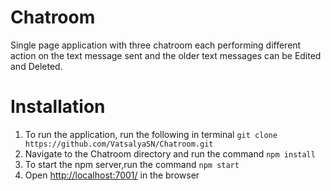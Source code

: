 # Chatroom
Single page application with three chatroom each performing different action on the text message sent and the older text messages can be Edited and Deleted.

# Installation
1. To run the application, run the following in terminal
`git clone https://github.com/VatsalyaSN/Chatroom.git`
2. Navigate to the Chatroom directory and run the command
`npm install`
3. To start the npm server,run the command
`npm start`
4. Open [http://localhost:7001/](http://localhost:7001/) in the browser
